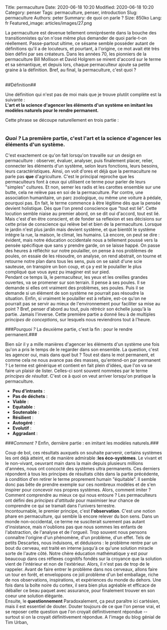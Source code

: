 Title: permaculture
Date: 2020-06-18 10:20
Modified: 2020-06-18 10:20
Category: penser
Tags: permaculture, penser, introduction
Slug: permaculture
Authors: peter
Summary: de quoi on parle ?
Size: 850ko
Lang: fr
Featured_image: articles/images/27.png

La permaculture est devenue tellement omniprésente dans la bouche des transitionnistes qu'on n'ose même plus demander de quoi parle-t-on réellement. Passe-partout ultime, ce sésame semble posséder autant de définitions qu'il a de locuteurs, et pourtant, à l'origine, ce mot avait été très bien défini par ses créateurs. Dans les années 70, les pionniers de la permaculture Bill Mollison et David Holgrem se mirent d'accord sur le terme et sa sémantique, et depuis lors, chaque permaculteur ajoute sa petite graine à la définition. Bref, au final, la permaculture, c'est quoi ?</br></br>

##Définition##

Une définition qui n'est pas de moi mais que je trouve plutôt complète est la suivante :</br>
**L'art et la science d'agencer les éléments d'un système en imitant les modèles naturels pour le rendre permanent.**</br>

Cette phrase se découpe naturellement en trois partie :</br></br>
### _Quoi ?_ La première partie, c'est l'art et la science d'agencer les éléments d'un système. ###

C'est exactement ce qu'on fait lorsqu'on travaille sur un design en permaculture : observer, évaluer, analyser, puis finalement placer, relier, connecter les éléments d'un système, selon leurs fonctions, leurs besoins, leurs caractéristiques. Ainsi, on voit d'ores et déjà que la permaculture ne parle pas **que** d'agriculture. C'est le principal reproche que les permaculteurs font à ceux qui utilisent ce terme pour parler de leurs "simples" cultures. Et non, semer les radis et les carottes ensemble sur une butte, cela ne relève pas en soi de la permaculture. Par contre, une association humanitaire, un parc zoologique, ou même une voiture à pédale, pourquoi pas. En fait, le terme commence à être légitime dès que la pensée devient holistique. Dès que l'on prend conscience que "tout est lié". Cette locution semble niaise au premier abord, on se dit oui d'accord, tout est lié. Mais c'est d'en être conscient, et de fonder sa reflexion et ses décisions sur cette prise de conscience qui relève bel et bien de la permaculture. Lorsque le jardin n'est plus jardin mais devient système, et que bientôt le système intégre la rue, la maison, le climat, les humains. Là encore, on peut se dire : évident, mais notre éducation occidentale nous a tellement poussé vers la pensée spécifique que sans y prendre garde, on se laisse happé. On passe des heures à réfléchir sur notre poulailler, on pense à nos problèmes de poules, on essaie de les résoudre, on analyse, on rend abstrait, on tourne et retourne notre plan dans tous les sens, puis on se saisit d'une scie sauteuse, on transpire un bon coup, et ça y est le poulailler le plus compliqué que vous ayez pu imaginer est sur pied.</br>
Pendant ce temps là, le permaculteur, les yeux et les oreilles grandes ouvertes, va se promener sur son terrain. Il pense à ses poules. Il se demande si elles ont vraiment des problèmes, ses poules. Puis il se demande si un élément de son système ne pourrait pas résoudre la situation. Enfin, si vraiment le poulailler est à refaire, est-ce qu'on ne pourrait pas se servir au mieux de l'environnement pour faciliter sa mise au point ? Bref, penser d'abord au tout, puis rétrécir son échelle jusqu'à la partie. Jamais l'inverse. Cette première partie a donné lieu à de multiples _principes de conceptions_, sur lesquels nous reviendrons tout à l'heure.

###_Pourquoi ?_ La deuxième partie, c'est la fin : pour le rendre permanent.###

Bien sûr il y a mille manières d'agencer les éléments d'un système une fois qu'on a pris le temps de le regarder dans son ensemble. La question, c'est les agencer oui, mais dans quel but ? Tout est dans le mot permanent, et comme cela ne nous avance pas des masses, qu'entend-on par permanent ? Le terme est générique et contient en fait plein d'idées, que l'on va se faire un plaisir de lister. Celles-ci sont souvent nommées par le terme _principes de résultat_. C'est ce à quoi on veut arriver lorsqu'on pratique la permaculture.
* **Peu d'intrants** :
* **Pas de déchets** :
* **Viable** :
* **Equitable** :
* **Soutenable** :
* **Résilient** :
* **Autogéré** :
* **Evolutif** :
* **Aggradant** :

###_Comment ?_ Enfin, dernière partie : en imitant les modèles naturels.###

Coup de bol, ces résultats auxquels on souhaite parvenir, certains systèmes les ont déjà atteint, et de manière admirable :**les éco-systèmes**. Le vivant et le non-vivant, oeuvrant main dans la main depuis plusieurs millions d'années, nous ont concocté des systèmes ultra permanents. Ces derniers répondent à tous les principes de résultats cités dans la partie précédente, à condition d'en retirer le terme proprement humain "équitable". Il semble donc pas bête de prendre exemple sur ces nombreux modèles et de s'en inspirer pour concevoir nos propres systèmes. Alors, comment imiter ? Comment comprendre au mieux ce qui nous entoure ? Les permaculteurs ont défini des _principes d'attitude_ pour maximiser leur chance de comprendre ce qui se tramait dans l'univers terrestre. </br>
Incontournable, le premier principe, c'est **l'observation**. C'est une notion phare en permaculture, qui semble là encore relever du bon sens. Dans un monde non-occidental, ce terme ne susciterait surement pas autant d'insistance, mais n'oublions pas que nous sommes les enfants de l'abstraction, de l'analyse et de l'orgueil. Trop souvent nous pensons connaître l'origine d'un phénomène, d'un problème, d'un effet. Tels de petits Descartes, nous induisons, et déduisons : le problème rentre par un bout du cerveau, est traité en interne jusqu'à ce qu'une solution miracle sorte de l'autre côté. Notre chère éducation mathématique y est pour beaucoup dans ces réflexes cognitifs fondés sur la croyance que la solution vient de l'intérieur et non de l'extérieur. Alors, il n'est pas de trop de le rappeler. Avant de faire entrer le problème dans nos cerveaux, allons faire un tour en forêt, et enveloppons ce joli problème d'un bel emballage, riche de nos observations, inspirations, et expériences du monde du dehors. Une fois dans la boîte noire du cortex, il sera bien plus agréable et efficace de déballer ce beau paquet avec assurance, pour finalement trouver en son coeur une solution élégante.</br>
Ensuite, le **questionnement** Paradoxalement, ça peut paraître ici cartésien, mais il est essentiel de douter. Douter toujours de ce que l'on pense vrai, et se reposer cette question que l'on croyait définitivement répondue -- surtout si on la croyait définitivement répondue. A l'image du blog génial de Tim Urban, 









